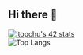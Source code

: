 ## Hi there 👋

[![itopchu's 42 stats](https://badge.mediaplus.ma/kettlebells/itopchu?1337Badge=off&UM6P=off)](https://github.com/oakoudad/badge42)
<br>
![Top Langs](https://github-readme-stats.vercel.app/api/top-langs/?username=itopchu&hide_progress=true&theme=dark)
